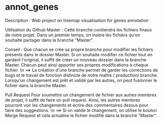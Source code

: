 # annot_genes
Description : Web project on treemap visualisation for genes annotation

Utilisation du Github
Master : Cette branche contiendra les fichiers finaux de notre projet.
Dans un premier temps, on insère les fichiers qu'on souhaite partager dans la branche "Master".

Conseil : Que chacun se crée sa propre branche pour modifier les fichiers présents dans le dossier Master.
Si on souhaite modifier ce fichier tout en gardant l'original, il suffit de créer un nouveau dossier dans la branche Master. Chacun peut ainsi apporter ses propres modifications à chaque fichier. \n 
==> La création d'une branche permet de garder les corrections de bugs et le travail de fonction distincte de notre maître ( production) branche. Lorsqu'un changement est prêt et validé par les autres, on peut fusionner le fichier dans la branche Master.

Pull Request
Pour soumettre un changement de fichier aux autres membres de projet, il suffit de faire un pull request. Ainsi, les autres membres pourront voir les changements et écrire des commentaires dessus pour faire des suggestions. \n
==> Si on valide le changement, on utilise le bouton Merge Request et cela actualise le fichier modifié dans la branche "Master".

